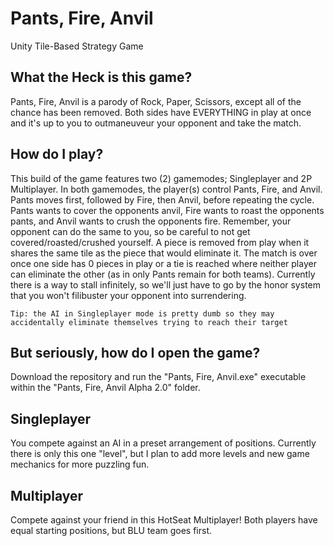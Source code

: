 # Pants, Fire, Anvil
 Unity Tile-Based Strategy Game
 
## What the Heck is this game?
Pants, Fire, Anvil is a parody of Rock, Paper, Scissors, except all of the chance has been removed. Both sides have EVERYTHING in play at once and it's up to you to outmaneuveur your opponent and take the match. 
 
## How do I play?
This build of the game features two (2) gamemodes; Singleplayer and  2P Multiplayer. In both gamemodes, the player(s) control Pants, Fire, and Anvil. Pants moves first, followed by Fire, then Anvil, before repeating the cycle. Pants wants to cover the opponents anvil, Fire wants to roast the opponents pants, and Anvil wants to crush the opponents fire. Remember, your opponent can do the same to you, so be careful to not get covered/roasted/crushed yourself. A piece is removed from play when it shares the same tile as the piece that would eliminate it. The match is over once one side has 0 pieces in play or a tie is reached where neither player can eliminate the other (as in only Pants remain for both teams). Currently there is a way to stall infinitely, so we'll just have to go by the honor system that you won't filibuster your opponent into surrendering.
```
Tip: the AI in Singleplayer mode is pretty dumb so they may accidentally eliminate themselves trying to reach their target 
```

## But seriously, how do I open the game?
Download the repository and run the "Pants, Fire, Anvil.exe" executable within the "Pants, Fire, Anvil Alpha 2.0" folder.

## Singleplayer
You compete against an AI in a preset arrangement of positions. Currently there is only this one "level", but I plan to add more levels and new game mechanics for more puzzling fun.

## Multiplayer
Compete against your friend in this HotSeat Multiplayer! Both players have equal starting positions, but BLU team goes first.
